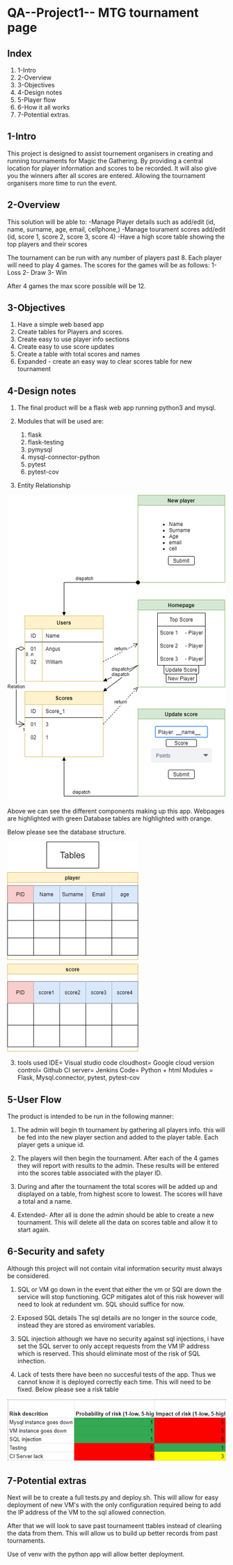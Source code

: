 # QA--Project1-- MTG tournament page

## Index
1. 1-Intro
2. 2-Overview
3. 3-Objectives
4. 4-Design notes
5. 5-Player flow
6. 6-How it all works
7. 7-Potential extras.

## 1-Intro
This project is designed to assist tournement organisers in creating and running tournaments for Magic the Gathering. By providing a central location for player information and scores to be recorded. It will also give you the winners after all scores are entered. Allowing the tournament organisers more time to run the event.


## 2-Overview
This solution will be able to:
-Manage Player details such as add/edit (id, name, surname, age, email, cellphone,)
-Manage tourament scores add/edit (id, score 1, score 2, score 3, score 4)
-Have a high score table showing the top players and their scores


The tournament can be run with any number of players past 8. Each player will need to play 4 games. The scores for the games will be as follows:
1- Loss
2- Draw
3- Win

After 4 games the max score possible will be 12. 

## 3-Objectives
1. Have a simple web based app
2. Create tables for Players and scores.
3. Create easy to use player info sections
4. Create easy to use score updates
5. Create a table with total scores and names
6. Expanded - create an easy way to clear scores table for new tournament


## 4-Design notes
1. The final product will be a flask web app running python3 and mysql.

2. Modules that will be used are:
    1. flask
    2. flask-testing
    3. pymysql
    4. mysql-connector-python
    5. pytest
    6. pytest-cov


3. Entity Relationship

![ERD1](images/erd-mvp.png)

Above we can see the different components making up this app. 
Webpages are highlighted with green
Database tables are highlighted with orange.

Below please see the database structure.

![ERD1](images/tables.png)

3. tools used
IDE= Visual studio code
cloudhost= Google cloud
version control= Github
CI server= Jenkins
Code= Python + html
Modules = Flask, Mysql.connector, pytest, pytest-cov


## 5-User Flow
The product is intended to be run in the following manner:

1. The admin will begin th tournament by gathering all players info. this will be fed into the new player section and added to the player table. Each player gets a unique id.

2. The players will then begin the tournament. After each of the 4 games they will report with results to the admin. These results will be entered into the scores table associated with the player ID.

3. During and after the tournament the total scores will be added up and displayed on a table, from highest score to lowest. The scores will have a total and a name.

4. Extended- After all is done the admin should be able to create a new tournament. This will delete all the data on scores table and allow it to start again.


## 6-Security and safety

Although this project will not contain vital information security must always be considered.

1. SQL or VM go down
in the event that either the vm or SQl are down the service will stop functioning. GCP mitigates alot of this risk however will need to look at redundent vm. SQL should suffice for now.

2. Exposed SQL details
The sql details are no longer in the source code, instead they are stored as enviroment variables.

3. SQL injection
although we have no security against sql injections, i have set the SQL server to only accept requests from the VM IP address which is reserved. This should eliminate most of the risk of SQL inhection.

4. Lack of tests
there have been no succesful tests of the app. Thus we cannot know it is deployed correctly each time. This will need to be fixed.
Below please see a risk table

![ERD1](images/risk.png)

## 7-Potential extras
Next will be to create a full tests.py and deploy.sh. This will allow for easy deployment of new VM's with the only configuration required being to add the IP address of the VM to the sql allowed connection.

After that we will look to save past tournameent ttables instead of cleariing the data from them. This will allow us to build up better records from past tournaments.

Use of venv with the python app will allow better deployment.
